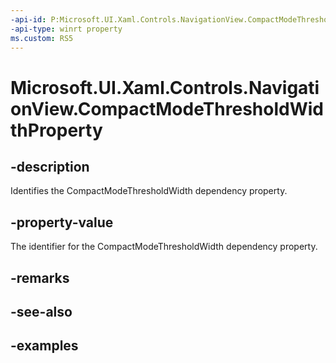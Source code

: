 ```yaml
---
-api-id: P:Microsoft.UI.Xaml.Controls.NavigationView.CompactModeThresholdWidthProperty
-api-type: winrt property
ms.custom: RS5
---
```

<!-- Property syntax.
public DependencyProperty CompactModeThresholdWidthProperty { get; }
-->

# Microsoft.UI.Xaml.Controls.NavigationView.CompactModeThresholdWidthProperty


## -description

Identifies the CompactModeThresholdWidth dependency property.


## -property-value

The identifier for the CompactModeThresholdWidth dependency property.


## -remarks


## -see-also


## -examples


